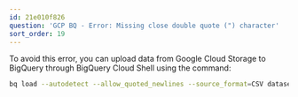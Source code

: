 ```yaml
---
id: 21e010f826
question: 'GCP BQ - Error: Missing close double quote (") character'
sort_order: 19
---
```


To avoid this error, you can upload data from Google Cloud Storage to BigQuery through BigQuery Cloud Shell using the command:

```bash
bq load --autodetect --allow_quoted_newlines --source_format=CSV dataset_name.table_name "gs://dtc-data-lake-bucketname/fhv/fhv_tripdata_2019-*.csv.gz"
```